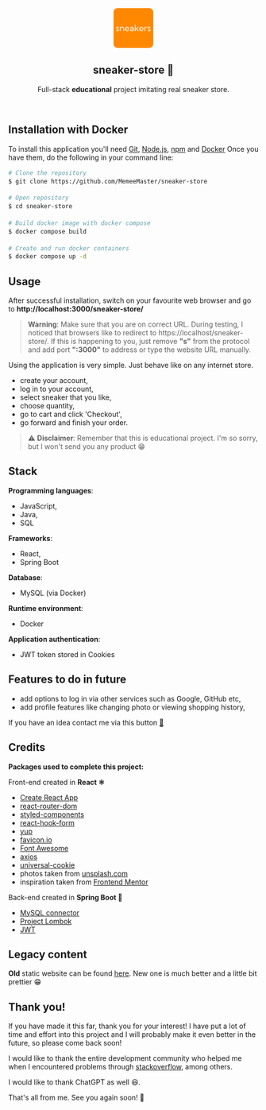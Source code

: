  <div  align="center">
<a  href="https://github.com/MemeeMaster/sneaker-store">
<img  src="/frontend/public/logo.png"  alt="Logo"  width="80"  height="80">
</a>
<h2>sneaker-store 👟</h2>
<p>
Full-stack <strong>educational</strong> project imitating real sneaker store.</p><br/></div>

## Installation with Docker
To install this application you'll need [Git](https://git-scm.com/), [Node.js](https://nodejs.org/en/), [npm](https://www.npmjs.com/) and [Docker](https://docs.docker.com/engine/install/)
Once you have them, do the following in your command line:
```bash
# Clone the repository
$ git clone https://github.com/MemeeMaster/sneaker-store

# Open repository
$ cd sneaker-store

# Build docker image with docker compose
$ docker compose build

# Create and run docker containers
$ docker compose up -d
```

## Usage
After successful installation, switch on your favourite web browser and go to **http://localhost:3000/sneaker-store/**

>  **Warning**: Make sure that you are on correct URL. During testing, I noticed that browsers like to redirect to https://localhost/sneaker-store/. If this is happening to you, just remove **"s"** from the protocol and add port **":3000"** to address or type the website URL manually.

Using the application is very simple. Just behave like on any internet store. 
- create your account,
- log in to your account,
- select sneaker that you like,
- choose quantity,
- go to cart and click 'Checkout',
- go forward and finish your order.
> :warning: **Disclaimer**: Remember that this is educational project. I'm so sorry, but I won't send you any product :grin:

## Stack
**Programming languages**:
- JavaScript,
- Java,
- SQL

**Frameworks**:
- React,
- Spring Boot

**Database**:
- MySQL (via Docker)

**Runtime environment**:
- Docker

**Application authentication**:
- JWT token stored in Cookies


## Features to do in future
- add options to log in via other services such as Google, GitHub etc,
- add profile features like changing photo or viewing shopping history,

If you have an idea contact me via this button [:red_circle:](mailto:wronski2002@wp.pl)

## Credits
**Packages used to complete this project:**

Front-end  created in **React :atom_symbol:**
- [Create React App](https://create-react-app.dev/)
- [react-router-dom](https://github.com/remix-run/react-router)
- [styled-components](https://styled-components.com/)
- [react-hook-form](https://react-hook-form.com/)
- [yup](https://github.com/jquense/yup)
- [favicon.io](https://favicon.io/favicon-generator/)
- [Font Awesome](https://fontawesome.com/)
- [axios](https://axios-http.com/)
- [universal-cookie](https://github.com/reactivestack/cookies/tree/master/packages/universal-cookie#readme)
- photos taken from [unsplash.com](https://unsplash.com/)
- inspiration taken from [Frontend Mentor](https://www.frontendmentor.io/challenges/ecommerce-product-page-UPsZ9MJp6/hub/ecommerce-product-page-BTBAnL48wL)

Back-end   created in **Spring Boot :leaves:**
- [MySQL connector](https://www.mysql.com/products/connector/)
- [Project Lombok](https://projectlombok.org/)
- [JWT](https://jwt.io/)

## Legacy content
**Old** static website can be found <a href="https://memeemaster.github.io/sneaker-store/" target="_blank">here</a>.
New one is much better and a little bit prettier :grin:

## Thank you!
If you have made it this far, thank you for your interest! I have put a lot of time and effort into this project and I will probably make it even better in the future, so please come back soon!

I would like to thank the entire development community who helped me when I encountered problems through [stackoverflow](https://stackoverflow.com/), among others.

I would like to thank ChatGPT as well :laughing:.

That's all from me. See you again soon! :wave: